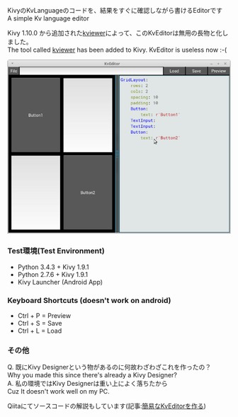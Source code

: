 KivyのKvLanguageのコードを、結果をすぐに確認しながら書けるEditorです  
A simple Kv language editor  

Kivy 1.10.0 から追加された[kviewer](https://github.com/kivy/kivy/blob/master/kivy/tools/kviewer.py)によって、このKvEditorは無用の長物と化しました。  
The tool called [kviewer](https://github.com/kivy/kivy/blob/master/kivy/tools/kviewer.py) has been added to Kivy. KvEditor is useless now :-( 

![screenshot 0001](screenshot.png)

### Test環境(Test Environment)

- Python 3.4.3 + Kivy 1.9.1  
- Python 2.7.6 + Kivy 1.9.1  
- Kivy Launcher (Android App)

### Keyboard Shortcuts (doesn't work on android)

- Ctrl + P = Preview
- Ctrl + S = Save
- Ctrl + L = Load

### その他

Q. 既にKivy Designerという物があるのに何故わざわざこれを作ったの？  
Why you made this since there's already a Kivy Designer?  
A. 私の環境ではKivy Designerは重い上によく落ちたから  
Cuz It doesn't work well on my PC.  

Qiitaにてソースコードの解説もしています(記事:[簡易なKvEditorを作る](http://qiita.com/gotta_dive_into_python/items/d903f10d4afe86868def))  
